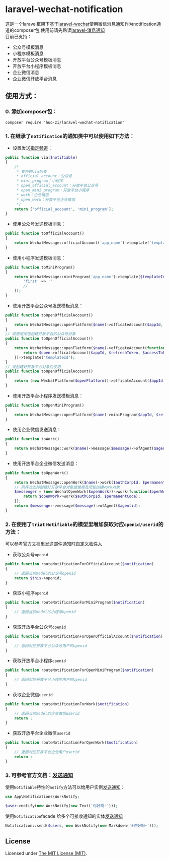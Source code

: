# laravel-wechat-notification
这是一个laravel框架下基于[laravel-wechat](https://github.com/overtrue/laravel-wechat)使用微信消息通知作为notification通道的composer包,使用前请先熟读[laravel-消息通知](https://learnku.com/docs/laravel/8.x/notifications/9396)  
目前已支持：  
* 公众号模板消息
* 小程序模板消息
* 开放平台公众号模板消息
* 开放平台小程序模板消息
* 企业微信消息
* 企业微信开放平台消息

## 使用方式： ###

### 0. 添加composer包：

```
composer require "huo-zi/laravel-wechat-notification"
```

### 1. 在继承了`notification`的通知类中可以使用如下方法：

* 设置发送[指定频道](https://learnku.com/docs/laravel/8.x/notifications/9396#490165)：

```php
public function via($notifiable)
{
    /*
     * 支持的via列表
     * official_account：公众号
     * mini_program：小程序
     * open_official_account：开放平台公众号
     * open_mini_program：开放平台小程序
     * work：企业微信
     * open_work：开放平台企业微信
     */
    return ['official_account', 'mini_program'];
}
```

* 使用公众号发送模板消息：

```php
public function toOfficialAccount()
{
    return WechatMessage::officialAccount('app_name')->template('templateId')->url($url)->data(['fisrt'=>'...']);
}
```

* 使用小程序发送模板消息：

```php
public function toMiniProgram()
{
    return WechatMessage::miniProgram('app_name')->template($templateId)->formId($formId)->data([
        'first' => ''
        //
    ]);
}
```

* 使用开放平台公众号发送模板消息：

```php
public function toOpenOfficialAccount()
{
    return WechatMessage::openFlatform($name)->officateAccount($appId, $refreshToken, $accessToken)->template('templateId');
}
// 或使用闭包创建开放平台的公众号对象
public function toOpenOfficialAccount()
{
    return WechatMessage::openFlatform($name)->officateAccount(function ($open) {
        return $open->officateAccount($appId, $refreshToken, $accessToken);
    })->template('templateId');
}
// 或创建好开放平台对象后使用
public function toOpenOfficialAccount()
{
    return (new WechatPlatform($openPlatform))->officateAccount($appId, $refreshToken, $accessToken)->template($templateId);
}
```

* 使用开放平台小程序发送模板消息：

```php
public function toOpenMiniProgram()
{
    return WechatMessage::openFlatform($name)->miniProgram($appId, $refreshToken, $accessToken)->template($templateId);
}
```

* 使用企业微信发送消息：

```php
public function toWork()
{
    return WechatMessage::work($name)->message($message)->ofAgent($agentId);
}
```

* 使用开放平台企业微信发送消息：

```php
public function toOpenWork()
{
    return WechatMessage::openWork($name)->work($authCorpId, $permanentCode)->message($message)->ofAgent($agentId);
    // 同样也支持创建好开放平台对象后使用及闭包创建work对象
    $messenger = (new WechatOpenWork($openWork))->work(function($openWork) {
        return $openWork->work($authCorpId, $permanentCode);
    });
    return $messenger->message($message)->ofAgent($agentid);
}
```

### 2. 在使用了`triat` `Notifiable`的模型里增加获取对应`openid/userid`的方法：

可以参考官方文档里发送邮件通知时[自定义收件人](https://learnku.com/docs/laravel/8.x/notifications/9396#ac905f)

* 获取公众号`openid`

```php
public function routeNotificationForOfficialAccount($notification)
{
    // 返回当前model的公众号openid
    return $this->openid;
}
```

* 获取小程序`openid`

```php
public function routeNotificationForMiniProgram($notification)
{
    // 返回当前model的小程序openid
}
```

* 获取开放平台公众号`openid`

```php
public function routeNotificationForOpenOfficialAccount($notification)
{
    // 返回对应开放平台公众号用户的openid
}
```

* 获取开放平台小程序`openid`

```php
public function routeNotificationForOpenMiniProgram($notification)
{
    // 返回对应开放平台小程序用户的openid
}
```

* 获取企业微信`userid`

```php
public function routeNotificationForWork($notification)
{
    // 返回当前model的企业微信userid
    return ;
}
```

* 获取开放平台企业微信`userid`

```php
public function routeNotificationForOpenWork($notification)
{
    // 返回对应开放平台企业用户userid
    return ;
}
```
### 3. 可参考官方文档：[发送通知](https://learnku.com/docs/laravel/8.x/notifications/9396#fd6d4c)

使用`Notifiable`特性的`notify`方法可以给用户实例[发送通知](https://learnku.com/docs/laravel/8.x/notifications/9396#37688f)：

```php
use App\Notifications\WorkNotify;

$user->notify(new WorkNotify(new Text('你好啊~')));
```

使用`Notification`facade 给多个可接收通知的实体[发送通知](https://learnku.com/docs/laravel/8.x/notifications/9396#dc8524)

```php
Notification::send($users, new WorkNotify(new Markdown('#你好啊~')));
```

License
------------
Licensed under [The MIT License (MIT)](LICENSE).
